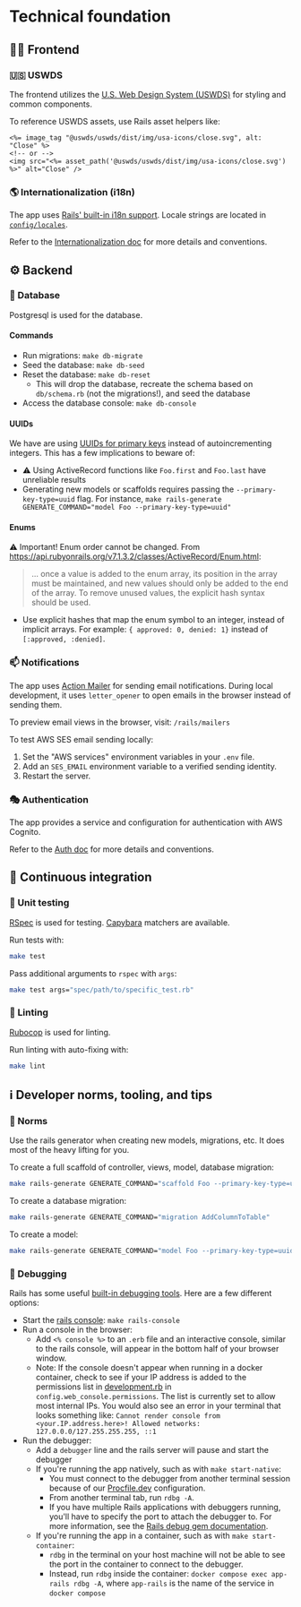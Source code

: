 # Technical foundation

## 🧑‍🎨 Frontend

### 🇺🇸 USWDS

The frontend utilizes the [U.S. Web Design System (USWDS)](https://designsystem.digital.gov/) for styling and common components.

To reference USWDS assets, use Rails asset helpers like:

```erb
<%= image_tag "@uswds/uswds/dist/img/usa-icons/close.svg", alt: "Close" %>
<!-- or -->
<img src="<%= asset_path('@uswds/uswds/dist/img/usa-icons/close.svg') %>" alt="Close" />
```

### 🌎 Internationalization (i18n)

The app uses [Rails' built-in i18n support](https://guides.rubyonrails.org/i18n.html). Locale strings are located in [`config/locales`](/app-rails/config/locales).

Refer to the [Internationalization doc](./internationalization.md) for more details and conventions.

## ⚙️ Backend

### 💽 Database

Postgresql is used for the database.

#### Commands

- Run migrations: `make db-migrate`
- Seed the database: `make db-seed`
- Reset the database: `make db-reset`
  - This will drop the database, recreate the schema based on `db/schema.rb` (not the migrations!), and seed the database
- Access the database console: `make db-console`

#### UUIDs

We have are using [UUIDs for primary keys](https://guides.rubyonrails.org/active_record_postgresql.html#uuid-primary-keys) instead of autoincrementing integers. This has a few implications to beware of:

- ⚠️ Using ActiveRecord functions like `Foo.first` and `Foo.last` have unreliable results
- Generating new models or scaffolds requires passing the `--primary-key-type=uuid` flag. For instance, `make rails-generate GENERATE_COMMAND="model Foo --primary-key-type=uuid"`

#### Enums

⚠️ Important! Enum order cannot be changed.
From https://api.rubyonrails.org/v7.1.3.2/classes/ActiveRecord/Enum.html:

> ... once a value is added to the enum array, its position in the array must be
> maintained, and new values should only be added to the end of the array. To remove
> unused values, the explicit hash syntax should be used.

- Use explicit hashes that map the enum symbol to an integer, instead of implicit arrays. For example: `{ approved: 0, denied: 1}` instead of `[:approved, :denied]`.

### 📫 Notifications

The app uses [Action Mailer](https://guides.rubyonrails.org/action_mailer_basics.html) for sending email notifications. During local development, it uses `letter_opener` to open emails in the browser instead of sending them.

To preview email views in the browser, visit: `/rails/mailers`

To test AWS SES email sending locally:

1. Set the "AWS services" environment variables in your `.env` file.
1. Add an `SES_EMAIL` environment variable to a verified sending identity.
1. Restart the server.

### 🎭 Authentication

The app provides a service and configuration for authentication with AWS Cognito.

Refer to the [Auth doc](./auth.md) for more details and conventions.

## 🔄 Continuous integration

### 🧪 Unit testing

[RSpec](https://rspec.info/) is used for testing. [Capybara](https://www.rubydoc.info/gems/capybara/Capybara/RSpecMatchers) matchers are available.

Run tests with:

```sh
make test
```

Pass additional arguments to `rspec` with `args`:

```sh
make test args="spec/path/to/specific_test.rb"
```

### 🧹 Linting

[Rubocop](https://rubocop.org/) is used for linting.

Run linting with auto-fixing with:

```sh
make lint
```

## ℹ️ Developer norms, tooling, and tips

### 🤖 Norms

Use the rails generator when creating new models, migrations, etc. It does most of the heavy lifting for you.

To create a full scaffold of controller, views, model, database migration:

```sh
make rails-generate GENERATE_COMMAND="scaffold Foo --primary-key-type=uuid"
```

To create a database migration:

```sh
make rails-generate GENERATE_COMMAND="migration AddColumnToTable"
```

To create a model:

```sh
make rails-generate GENERATE_COMMAND="model Foo --primary-key-type=uuid"
```

### 🐛 Debugging

Rails has some useful [built-in debugging tools](https://guides.rubyonrails.org/debugging_rails_applications.html). Here are a few different options:

- Start the [rails console](https://guides.rubyonrails.org/command_line.html#bin-rails-console): `make rails-console`
- Run a console in the browser:
  - Add `<% console %>` to an `.erb` file and an interactive console, similar to the rails console, will appear in the bottom half of your browser window.
  - Note: If the console doesn't appear when running in a docker container, check to see if your IP address is added to the permissions list in [development.rb](app-rails/config/environments/development.rb) in `config.web_console.permissions`. The list is currently set to allow most internal IPs. You would also see an error in your terminal that looks something like: `Cannot render console from <your.IP.address.here>! Allowed networks: 127.0.0.0/127.255.255.255, ::1`
- Run the debugger:
  - Add a `debugger` line and the rails server will pause and start the debugger
  - If you're running the app natively, such as with `make start-native`:
    - You must connect to the debugger from another terminal session because of our [Procfile.dev](app-rails/Procfile.dev) configuration. 
    - From another terminal tab, run `rdbg -A`. 
    - If you have multiple Rails applications with debuggers running, you'll have to specify the port to attach the debugger to. For more information, see the [Rails debug gem documentation](https://github.com/ruby/debug?tab=readme-ov-file#remote-debugging).
  - If you're running the app in a container, such as with `make start-container`:
    - `rdbg` in the terminal on your host machine will not be able to see the port in the container to connect to the debugger. 
    - Instead, run `rdbg` inside the container: `docker compose exec app-rails rdbg -A`, where `app-rails` is the name of the service in `docker compose`
